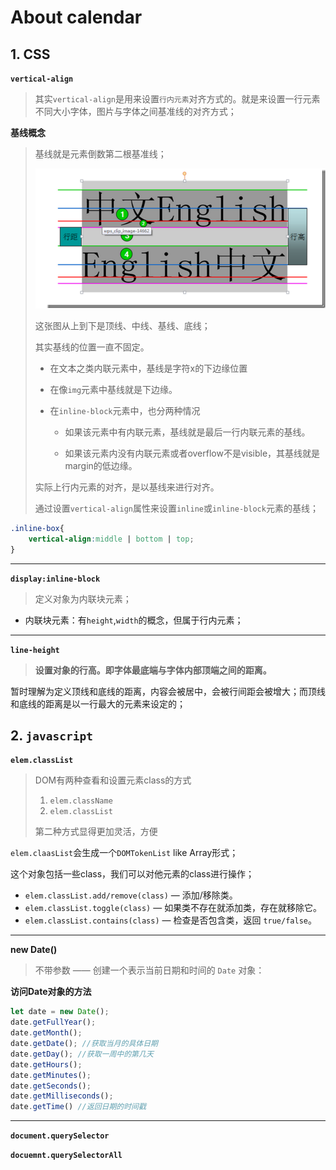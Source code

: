 # About calendar

## 1. CSS

**`vertical-align`**

> 其实`vertical-align`是用来设置`行内元素`对齐方式的。就是来设置一行元素不同大小字体，图片与字体之间基准线的对齐方式；

**基线概念**

> 基线就是元素倒数第二根基准线；
>
> ![image-20200923092937275](Canlendar.assets/image-20200923092937275.png)
>
> 这张图从上到下是顶线、中线、基线、底线；
>
> 其实基线的位置一直不固定。
>
> - 在文本之类内联元素中，基线是字符x的下边缘位置
>
> - 在像`img`元素中基线就是下边缘。
>
> - 在`inline-block`元素中，也分两种情况
>
>   -  如果该元素中有内联元素，基线就是最后一行内联元素的基线。
>
>   -  如果该元素内没有内联元素或者overflow不是visible，其基线就是margin的低边缘。
>
> 实际上行内元素的对齐，是以基线来进行对齐。
>
> 通过设置`vertical-align`属性来设置`inline`或`inline-block`元素的基线；

```css
.inline-box{
    vertical-align:middle | bottom | top;
}
```

****

**`display:inline-block`**

> 定义对象为内联块元素；

- 内联块元素：有`height`,`width`的概念，但属于行内元素；



****

**`line-height`**

> **设置对象的行高。即字体最底端与字体内部顶端之间的距离。**

暂时理解为定义顶线和底线的距离，内容会被居中，会被行间距会被增大；而顶线和底线的距离是以一行最大的元素来设定的；

## 2. `javascript`

**`elem.classList`**

> DOM有两种查看和设置元素class的方式
>
> 1. `elem.className`
> 2. `elem.classList`
>
> 第二种方式显得更加灵活，方便

`elem.claasList`会生成一个`DOMTokenList` like Array形式；

这个对象包括一些class，我们可以对他元素的class进行操作；

- `elem.classList.add/remove(class)` — 添加/移除类。
- `elem.classList.toggle(class)` — 如果类不存在就添加类，存在就移除它。
- `elem.classList.contains(class)` — 检查是否包含类，返回 `true/false`。

****

**new Date()**

> 不带参数 —— 创建一个表示当前日期和时间的 `Date` 对象：

**访问Date对象的方法**

```js
let date = new Date();
date.getFullYear();
date.getMonth();
date.getDate(); //获取当月的具体日期
date.getDay(); //获取一周中的第几天
date.getHours();
date.getMinutes();
date.getSeconds();
date.getMilliseconds();
date.getTime() //返回日期的时间戳
```

****

**`document.querySelector`**

**`docuemnt.querySelectorAll`**







